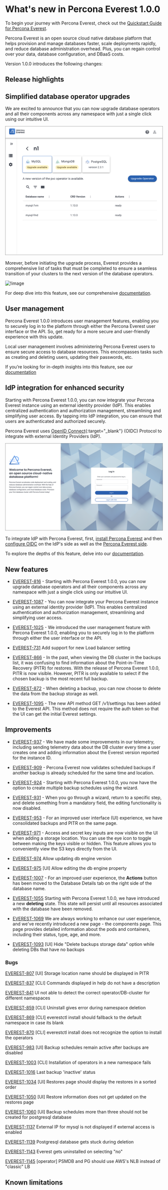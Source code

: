# What's new in Percona Everest 1.0.0

To begin your journey with Percona Everest, check out the [Quickstart Guide for Percona Everest](../quickstart-guide/quick-install.md).

Percona Everest is an open source cloud native database platform that helps provision and manage databases faster, scale deployments rapidly, and reduce database administration overhead. Plus, you can regain control over your data, database configuration, and DBaaS costs.

Version 1.0.0 introduces the following changes:


## Release highlights

## Simplified database operator upgrades

We are excited to announce that you can now upgrade database operators and all their components across any namespace with just a single click using our intuitive UI.

![!image](../images/upgrade_operator.png)

Morever, before initiating the upgrade process, Everest provides a comprehensive list of tasks that must be completed to ensure a seamless transition of your clusters to the next version of the database operators.

![!image](images/operator_upgrade_pending.png)

For deep dive into this feature, see our comprehensive [documentation](https://docs.percona.com/everest/upgrade/upgrade_operators.html).



## User management

Percona Everest 1.0.0 introduces user management features, enabling you to securely log in to the platform through either the Percona Everest user interface or the API. So, get ready for a more secure and user-friendly experience with this update.
		
Local user management involves administering Percona Everest users to ensure secure access to database resources. This encompasses tasks such as creating and deleting users, updating their passwords, etc.

If you’re looking for in-depth insights into this feature, see our [documentation]() 


## IdP integration for enhanced security

Starting with Percona Everest 1.0.0, you can now integrate your Percona Everest instance using an external identity provider (IdP). This enables centralized authentication and authorization management, streamlining and simplifying user access. By tapping into IdP integration, you can ensure that users are authenticated and authorized securely.

Percona Everest uses [OpenID Connect](https://auth0.com/docs/authenticate/protocols/openid-connect-protocol){:target="_blank"} (OIDC) Protocol to integrate with external Identity Providers (IdP).

![!image](../images/sso_login.png)

To integrate IdP with Percona Everest, first, [install Percona Everest](../install/installEverest.md) and then [configure OIDC](../secure/IdP_integration#configure-oidc-on-the-providerss-side) on the IdP's side as well as the [Percona Everest side](../secure/IdP_integration#configure-oidc-on-percona-everest-side).

To explore the depths of this feature, delve into our [documentation](https://docs.percona.com/everest/secure/IdP_integratiopn.html).


## New features

- [EVEREST-816](https://perconadev.atlassian.net/browse/EVEREST-816) - Starting with Percona Everest 1.0.0, you can now upgrade database operators and all their components across any namespace with just a single click using our intuitive UI.


- [EVEREST-1087](https://perconadev.atlassian.net/browse/EVEREST-1087) - You can now integrate your Percona Everest instance using an external identity provider (IdP). This enables centralized authentication and authorization management, streamlining and simplifying user access.


- [EVEREST-1025](https://perconadev.atlassian.net/browse/EVEREST-1025) - We introduced the user management feature with Percona Everest 1.0.0, enabling you to securely log in to the platform through either the user interface or the API.

- [EVEREST-731](https://perconadev.atlassian.net/browse/EVEREST-731) Add support for new Load balancer setting

- [EVEREST-866](https://perconadev.atlassian.net/browse/EVEREST-866) - In the past, when viewing the DB cluster in the backups list, it was confusing to find information about the Point-in-Time Recovery (PITR) for restores. With the release of Percona Everest 1.0.0, PITR is now visible. However, PITR is only available to select if the chosen backup is the most recent full backup.

- [EVEREST-872](https://perconadev.atlassian.net/browse/EVEREST-872) - When deleting a backup, you can now choose to delete the data from the backup storage as well.


- [EVEREST-1095](https://perconadev.atlassian.net/browse/EVEREST-1095) - The new API method GET /v1/settings has been added to the Everest API. This method does not require the auth token so that the UI can get the initial Everest settings.


## Improvements

- [EVEREST-937](https://perconadev.atlassian.net/browse/EVEREST-937) - We have made some improvements in our telemetry, including sending telemetry data about the DB cluster every time a user creates one and adding information about the Everest version reported for the instance ID.

- [EVEREST-909](https://perconadev.atlassian.net/browse/EVEREST-909) - Percona Everest now validates scheduled backups if another backup is already scheduled for the same time and location.


- [EVEREST-924](https://perconadev.atlassian.net/browse/EVEREST-924) - Starting with Percona Everest 1.0.0, you now have the option to create multiple backup schedules using the wizard.


- [EVEREST-931](https://perconadev.atlassian.net/browse/EVEREST-931) - When you go through a wizard, return to a specific step, and delete something from a mandatory field, the editing functionality is now disabled.


- [EVEREST-953](https://perconadev.atlassian.net/browse/EVEREST-953) - For an improved user interface (UI) experience, we have consolidated backups and PITR on the same page.


- [EVEREST-971](https://perconadev.atlassian.net/browse/EVEREST-971) - Access and secret key inputs are now visible on the UI when adding a storage location. You can use the eye icon to toggle between making the keys visible or hidden. This feature allows you to conveniently view the S3 keys directly from the UI.



- [EVEREST-974](https://perconadev.atlassian.net/browse/EVEREST-974) Allow updating db engine version

- [EVEREST-975](https://perconadev.atlassian.net/browse/EVEREST-975) \[UI\] Allow editing the db engine property

- [EVEREST-1007](https://perconadev.atlassian.net/browse/EVEREST-1007) - For an improved user experience, the **Actions** button has been moved to the Database Details tab on the right side of the database name.


- [EVEREST-1055](https://perconadev.atlassian.net/browse/EVEREST-1055) Starting with Percona Everest 1.0.0, we have introduced a new **deleting** state. This state will persist until all resources associated with the database have been removed.

- [EVEREST-1069](https://perconadev.atlassian.net/browse/EVEREST-1069) We are always working to enhance our user experience, and we've recently introduced a new page - the components page. This page provides detailed information about the pods and containers, including their status, type, age, and more.

- [EVEREST-1093](https://perconadev.atlassian.net/browse/EVEREST-1093) \[UI\] Hide "Delete backups storage data" option while deleting DBs that have no backups


### Bugs

[EVEREST-807](https://perconadev.atlassian.net/browse/EVEREST-807) \[UI\] Storage location name should be displayed in PITR

[EVEREST-837](https://perconadev.atlassian.net/browse/EVEREST-837) \[CLI\] Commands displayed in help do not have a description

[EVEREST-841](https://perconadev.atlassian.net/browse/EVEREST-841) UI not able to detect the correct operator/DB-cluster for different namespaces

[EVEREST-859](https://perconadev.atlassian.net/browse/EVEREST-859) \[CLI\] Uninstall gives error during namespace deletion

[EVEREST-869](https://perconadev.atlassian.net/browse/EVEREST-869) \[CLI\] everestctl install should fallback to the default namespace in case its blank

[EVEREST-870](https://perconadev.atlassian.net/browse/EVEREST-870) \[CLI\] everestctl install does not recognize the option to install the operators


[EVEREST-983](https://perconadev.atlassian.net/browse/EVEREST-983) \[UI\] Backup schedules remain active after backups are disabled

[EVEREST-1003](https://perconadev.atlassian.net/browse/EVEREST-1003) \[CLI\] Installation of operators in a new namespace fails

[EVEREST-1016](https://perconadev.atlassian.net/browse/EVEREST-1016) Last backup 'inactive' status


[EVEREST-1034](https://perconadev.atlassian.net/browse/EVEREST-1034) \[UI\] Restores page should display the restores in a sorted order


[EVEREST-1050](https://perconadev.atlassian.net/browse/EVEREST-1050) \[UI\] Restore information does not get updated on the restores page


[EVEREST-1060](https://perconadev.atlassian.net/browse/EVEREST-1060) \[UI\] Backup schedules more than three should not be created for postgresql database


[EVEREST-1137](https://perconadev.atlassian.net/browse/EVEREST-1137) External IP for mysql is not displayed if external access is enabled

[EVEREST-1139](https://perconadev.atlassian.net/browse/EVEREST-1139) Postgresql database gets stuck during deletion

[EVEREST-1143](https://perconadev.atlassian.net/browse/EVEREST-1143) Everest gets uninstalled on selecting "no"

[EVEREST-1145](https://perconadev.atlassian.net/browse/EVEREST-1145) \[operator\] PSMDB and PG should use AWS's NLB instead of "classic" LB







## Known limitations

















